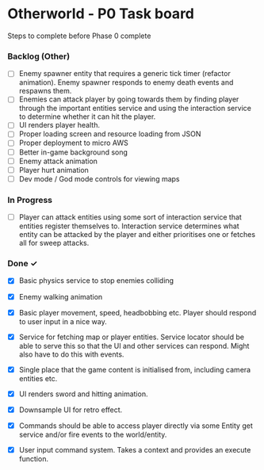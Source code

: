 # Otherworld - P0 Task board

Steps to complete before Phase 0 complete

### Backlog (Other)

- [ ] Enemy spawner entity that requires a generic tick timer (refactor animation). Enemy spawner responds to enemy death events and respawns them.  
- [ ] Enemies can attack player by going towards them by finding player through the important entities service and using the interaction service to determine whether it can hit the player.  
- [ ] UI renders player health.  
- [ ] Proper loading screen and resource loading from JSON  
- [ ] Proper deployment to micro AWS  
- [ ] Better in-game background song  
- [ ] Enemy attack animation  
- [ ] Player hurt animation  
- [ ] Dev mode / God mode controls for viewing maps  

### In Progress

- [ ] Player can attack entities using some sort of interaction service that entities register themselves to. Interaction service determines what entity can be attacked by the player and either prioritises one or fetches all for sweep attacks.  

### Done ✓

- [x] Basic physics service to stop enemies colliding  
- [x] Enemy walking animation  
- [x] Basic player movement, speed, headbobbing etc. Player should respond to user input in a nice way.  
- [x] Service for fetching map or player entities. Service locator should be able to serve this so that the UI and other services can respond. Might also have to do this with events.  
- [x] Single place that the game content is initialised from, including camera entities etc.  
- [x] UI renders sword and hitting animation.  
- [x] Downsample UI for retro effect.  
- [x] Commands should be able to access player directly via some Entity get service and/or fire events to the world/entity.  
- [x] User input command system. Takes a context and provides an execute function.  

